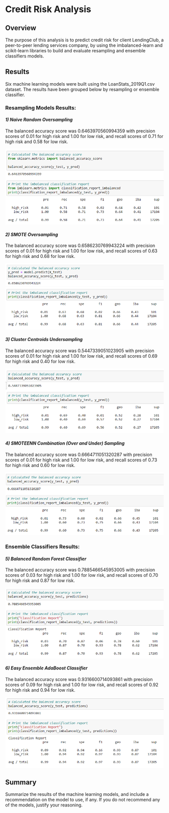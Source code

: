# **Credit Risk Analysis**

## **Overview**

The purpose of this analysis is to predict credit risk for client LendingClub, a peer-to-peer lending services company, by using the imbalanced-learn and scikit-learn libraries to build and evaluate resampling and ensemble classifiers models.

## **Results**

Six machine learning models were built using the LoanStats_2019Q1.csv dataset. The results have been grouped below by resampling or ensemble classifier.

### **Resampling Models Results:**

#### *1) Naive Random Oversampling*
  
  The balanced accuracy score was 0.6463970560994359 with precision scores of 0.01 for high risk and 1.00 for low risk, and recall scores of 0.71 for high risk and       0.58 for low risk.
  
  ![](Results_Images/RandomOversampler_results.PNG)

#### *2) SMOTE Oversampling*
  
  The balanced accuracy score was 0.6586230769943224 with precision scores of 0.01 for high risk and 1.00 for low risk, and recall scores of 0.63 for high risk and       0.68 for low risk.
  
  ![](Results_Images/SMOTE_bal_acc_score.PNG)
  ![](Results_Images/SMOTE_class_report.PNG)
  
#### *3) Cluster Centroids Undersampling*
  
  The balanced accuracy score was 0.5447339051023905 with precision scores of 0.01 for high risk and 1.00 for low risk, and recall scores of 0.69 for high risk and       0.40 for low risk.
  
  ![](Results_Images/ClusterCentroids_results.PNG)
  
#### *4) SMOTEENN Combination (Over and Under) Sampling*

  The balanced accuracy score was 0.6664711051320287 with precision scores of 0.01 for high risk and 1.00 for low risk, and recall scores of 0.73 for high risk and       0.60 for low risk.
  
  ![](Results_Images/SMOTEENN_results.PNG)
  
   
### **Ensemble Classifiers Results:**

#### *5) Balanced Random Forest Classifier*
 
  The balanced accuracy score was 0.7885466545953005 with precision scores of 0.03 for high risk and 1.00 for low risk, and recall scores of 0.70 for high risk and       0.87 for low risk.
  
  ![](Results_Images/BalancedRandomForestClassifier_results.PNG)

#### *6) Easy Ensemble AdaBoost Classifier*
 
  The balanced accuracy score was 0.9316600714093861 with precision scores of 0.09 for high risk and 1.00 for low risk, and recall scores of 0.92 for high risk and       0.94 for low risk.
  
  ![](Results_Images/EasyEnsembleClassifier_results.PNG)

## **Summary** 
Summarize the results of the machine learning models, and include a recommendation on the model to use, if any. If you do not recommend any of the models, justify your reasoning.
